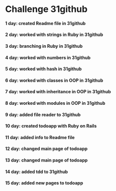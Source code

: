 # Challenge 31github
#### 1 day: created Readme file in 31github
#### 2 day: worked with strings in Ruby in 31github
#### 3 day: branching in Ruby in 31github
#### 4 day: worked with numbers in 31github
#### 5 day: worked with hash in 31github
#### 6 day: worked with classes in OOP in 31github
#### 7 day: worked with inheritance in OOP in 31github
#### 8 day: worked with modules in OOP in 31github
#### 9 day: added file reader to 31github
#### 10 day: created todoapp with Ruby on Rails
#### 11 day: added info to Readme file
#### 12 day: changed main page of todoapp
#### 13 day: changed main page of todoapp
#### 14 day: added tdd to 31github
#### 15 day: added new pages to todoapp